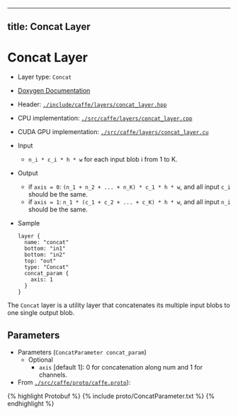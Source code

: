 
---
title: Concat Layer
---

# Concat Layer

* Layer type: `Concat`
* [Doxygen Documentation](http://caffe.berkeleyvision.org/doxygen/classcaffe_1_1ConcatLayer.html)
* Header: [`./include/caffe/layers/concat_layer.hpp`](https://github.com/BVLC/caffe/blob/master/include/caffe/layers/concat_layer.hpp)
* CPU implementation: [`./src/caffe/layers/concat_layer.cpp`](https://github.com/BVLC/caffe/blob/master/src/caffe/layers/concat_layer.cpp)
* CUDA GPU implementation: [`./src/caffe/layers/concat_layer.cu`](https://github.com/BVLC/caffe/blob/master/src/caffe/layers/concat_layer.cu)
* Input
    - `n_i * c_i * h * w` for each input blob i from 1 to K.
* Output
    - if `axis = 0`: `(n_1 + n_2 + ... + n_K) * c_1 * h * w`, and all input `c_i` should be the same.
    - if `axis = 1`: `n_1 * (c_1 + c_2 + ... + c_K) * h * w`, and all input `n_i` should be the same.
* Sample

      layer {
        name: "concat"
        bottom: "in1"
        bottom: "in2"
        top: "out"
        type: "Concat"
        concat_param {
          axis: 1
        }
      }

The `Concat` layer is a utility layer that concatenates its multiple input blobs to one single output blob.

## Parameters
* Parameters (`ConcatParameter concat_param`)
    - Optional
        - `axis` [default 1]: 0 for concatenation along num and 1 for channels.
* From [`./src/caffe/proto/caffe.proto`](https://github.com/BVLC/caffe/blob/master/src/caffe/proto/caffe.proto)):

{% highlight Protobuf %}
{% include proto/ConcatParameter.txt %}
{% endhighlight %}